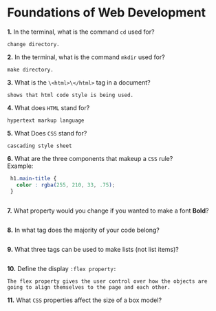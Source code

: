 # Foundations of Web Development

**1.** In the terminal, what is the command `cd` used for?
<!-- enter you answer in the space below -->
```
change directory.
```

**2.** In the terminal, what is the command `mkdir` used for?
<!-- enter you answer in the space below -->
```
make directory.
```

**3.** What is the `\<html>\</html>` tag in a document?
<!-- enter you answer in the space below -->
```
shows that html code style is being used.
```

**4.** What does `HTML` stand for?
<!-- enter you answer in the space below -->
```
hypertext markup language 
```

**5.** What Does `CSS` stand for?
<!-- enter you answer in the space below -->
```
cascading style sheet
```

**6.** What are the three components that makeup a `CSS` rule? <br> Example:
```css
 h1.main-title {
   color : rgba(255, 210, 33, .75);
 }
```
<!-- enter you answer in the space below -->
```

```

**7.** What property would you change if you wanted to make a font **Bold**?
<!-- enter you answer in the space below -->
```

```

**8.** In what tag does the majority of your code belong?
<!-- enter you answer in the space below -->
```

```

**9.** What three tags can be used to make lists (not list items)?
<!-- enter you answer in the space below -->
```

```

**10.** Define the display `:flex property:`
<!-- enter you answer in the space below -->
```
The flex property gives the user control over how the objects are going to align themselves to the page and each other.
```

**11.** What `CSS` properties affect the size of a box model?
<!-- enter you answer in the space below -->
```

```